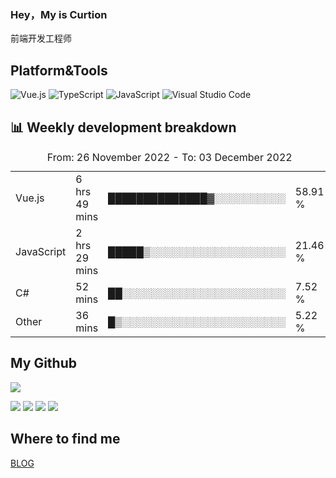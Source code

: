### Hey，My is Curtion
前端开发工程师
## Platform&Tools

![Vue.js](https://img.shields.io/badge/-Vue.js-4FC08D?style=flat-square&logo=Vue.js&logoColor=white)
![TypeScript](https://img.shields.io/badge/-TypeScript-007ACC?style=flat-square&logo=typescript&logoColor=white)
![JavaScript](https://img.shields.io/badge/-JavaScript-F7DF1E?style=flat-square&logo=javascript&logoColor=black)
![Visual Studio Code](https://img.shields.io/badge/-VSCode-007ACC?style=flat-square&logo=Visual-Studio-Code&logoColor=white)

## 📊 Weekly development breakdown

<!--START_SECTION:waka-->

<table><caption>From: 26 November 2022 - To: 03 December 2022</caption><tr><td>Vue.js</td><td>6 hrs 49 mins</td><td>██████████████▓░░░░░░░░░░</td><td>58.91 %</td></tr><tr><td>JavaScript</td><td>2 hrs 29 mins</td><td>█████▒░░░░░░░░░░░░░░░░░░░</td><td>21.46 %</td></tr><tr><td>C#</td><td>52 mins</td><td>██░░░░░░░░░░░░░░░░░░░░░░░</td><td>7.52 %</td></tr><tr><td>Other</td><td>36 mins</td><td>█▒░░░░░░░░░░░░░░░░░░░░░░░</td><td>5.22 %</td></tr></table>

<!--END_SECTION:waka-->

## My Github

![](http://github-profile-summary-cards.vercel.app/api/cards/profile-details?username=curtion&theme=nord_bright)

![](http://github-profile-summary-cards.vercel.app/api/cards/stats?username=curtion&theme=nord_bright)
![](http://github-profile-summary-cards.vercel.app/api/cards/productive-time?username=curtion&theme=nord_bright&utcOffset=8)
![](http://github-profile-summary-cards.vercel.app/api/cards/repos-per-language?username=curtion&theme=nord_bright)
![](http://github-profile-summary-cards.vercel.app/api/cards/most-commit-language?username=curtion&theme=nord_bright)

## Where to find me

[BLOG](https://blog.3gxk.net)
